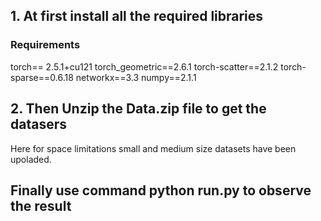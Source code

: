 ## 1. At first install all the required libraries
### Requirements
torch== 2.5.1+cu121
torch_geometric==2.6.1
torch-scatter==2.1.2
torch-sparse==0.6.18
networkx==3.3
numpy==2.1.1


## 2. Then Unzip the Data.zip file to get the datasers
Here for space limitations small and medium size datasets
have been upoladed.


## Finally use command **python run.py** to observe the result

